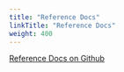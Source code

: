 ```yaml
---
title: "Reference Docs"
linkTitle: "Reference Docs"
weight: 400
---
```

<a href="https://darcyai.github.io/darcyai/" target="__blank">Reference Docs on Github</a>
